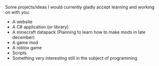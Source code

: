 Some projects/ideas I would currently gladly accept learning and working on with you:
- A website
- A C# application (or library)
- A minecraft datapack (Planning to learn how to make mods in late december)
- A game mod
- A roblox game
- Scripts
- Something very interesting still in the subject of programming
